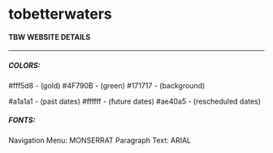 # tobetterwaters

#### TBW WEBSITE DETAILS
---

##### COLORS:
#fff5d8 - (gold)
#4F790B - (green)
#171717 - (background)

#a1a1a1 - (past dates)
#ffffff - (future dates)
#ae40a5 - (rescheduled dates)

##### FONTS:
Navigation Menu: MONSERRAT
Paragraph Text: ARIAL
